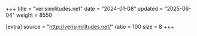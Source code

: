+++
title = "verisimilitudes.net"
date = "2024-01-08"
updated = "2025-06-04"
weight = 8550

[extra]
source = "http://verisimilitudes.net/"
ratio = 100
size = 8
+++
